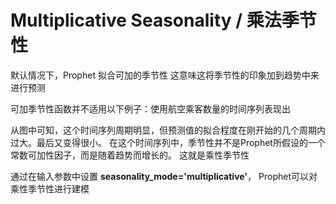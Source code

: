 # Multiplicative Seasonality / 乘法季节性
默认情况下，Prophet 拟合可加的季节性
这意味这将季节性的印象加到趋势中来进行预测

可加季节性函数并不适用以下例子：使用航空乘客数量的时间序列表现出

从图中可知，这个时间序列周期明显，但预测值的拟合程度在刚开始的几个周期内过大。最后又变得很小。
在这个时间序列中，季节性并不是Prophet所假设的一个常数可加性因子，而是随着趋势而增长的。
这就是乘性季节性

通过在输入参数中设置 **seasonality_mode='multiplicative'**， Prophet可以对乘性季节性进行建模
